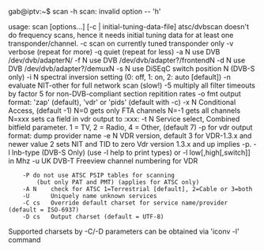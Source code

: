 gab@iptv:~$ scan -h
scan: invalid option -- 'h'

usage: scan [options...] [-c | initial-tuning-data-file]
        atsc/dvbscan doesn't do frequency scans, hence it needs initial
        tuning data for at least one transponder/channel.
        -c      scan on currently tuned transponder only
        -v      verbose (repeat for more)
        -q      quiet (repeat for less)
        -a N    use DVB /dev/dvb/adapterN/
        -f N    use DVB /dev/dvb/adapter?/frontendN
        -d N    use DVB /dev/dvb/adapter?/demuxN
        -s N    use DiSEqC switch position N (DVB-S only)
        -i N    spectral inversion setting (0: off, 1: on, 2: auto [default])
        -n      evaluate NIT-other for full network scan (slow!)
        -5      multiply all filter timeouts by factor 5
                for non-DVB-compliant section repitition rates
        -o fmt  output format: 'zap' (default), 'vdr' or 'pids' (default with -c)
        -x N    Conditional Access, (default -1)
                N=0 gets only FTA channels
                N=-1 gets all channels
                N=xxx sets ca field in vdr output to :xxx:
        -t N    Service select, Combined bitfield parameter.
                1 = TV, 2 = Radio, 4 = Other, (default 7)
        -p      for vdr output format: dump provider name
        -e N    VDR version, default 3 for VDR-1.3.x and newer
                value 2 sets NIT and TID to zero
                Vdr version 1.3.x and up implies -p.
        -l lnb-type (DVB-S Only) (use -l help to print types) or
        -l low[,high[,switch]] in Mhz
        -u      UK DVB-T Freeview channel numbering for VDR

        -P do not use ATSC PSIP tables for scanning
            (but only PAT and PMT) (applies for ATSC only)
        -A N    check for ATSC 1=Terrestrial [default], 2=Cable or 3=both
        -U      Uniquely name unknown services
        -C cs   Override default charset for service name/provider (default = ISO-6937)
        -D cs   Output charset (default = UTF-8)
Supported charsets by -C/-D parameters can be obtained via 'iconv -l' command
